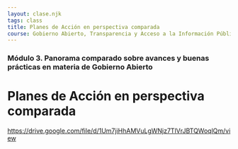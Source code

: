 ```yaml
---
layout: clase.njk
tags: class
title: Planes de Acción en perspectiva comparada
course: Gobierno Abierto, Transparencia y Acceso a la Información Pública
---
```

### Módulo 3. Panorama comparado sobre avances y buenas prácticas en materia de Gobierno Abierto

# Planes de Acción en perspectiva comparada

[](https://escuela.redciudadana.org/cursos/gobierno-abierto-transparencia-y-acceso-a-la-informacion-publica/1107-1391)

https://drive.google.com/file/d/1Um7jiHhAMVuLgWNjz7TlVrJBTQWoqlQm/view